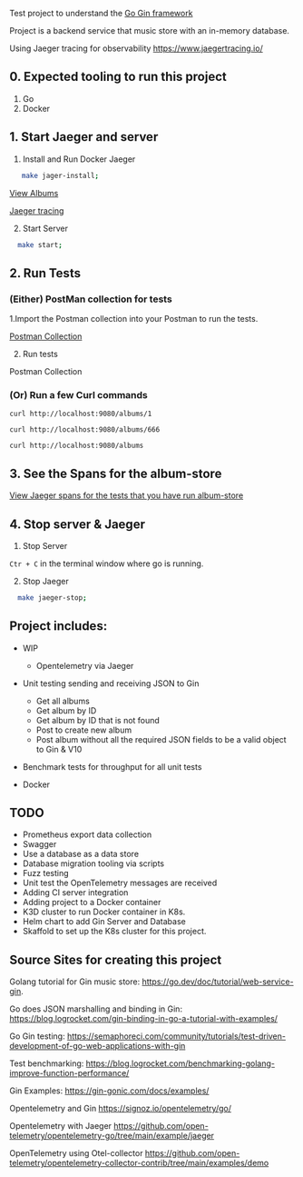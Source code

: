 Test project to understand the  [Go Gin framework](https://github.com/gin-gonic/gin#gin-web-framework)

Project is a backend service that music store with an in-memory database.

Using Jaeger tracing for observability https://www.jaegertracing.io/


## 0. Expected tooling to run this project

1. Go
2. Docker 

## 1. Start Jaeger and server

1. Install and Run Docker Jaeger
```bash
   make jager-install; 
```

[View Albums](http://localhost:9080/albums)

[Jaeger tracing](http://localhost:16686/search )

2. Start Server

```bash
  make start;
```
## 2. Run Tests


### (Either) PostMan collection for tests

1.Import the Postman collection into your Postman to run the tests. 

[Postman Collection](test/Album-Store.postman_collection.json)

2. Run tests

Postman Collection
   
### (Or) Run a few Curl commands 

`curl http://localhost:9080/albums/1`

`curl http://localhost:9080/albums/666`

`curl http://localhost:9080/albums`


## 3. See the Spans for the album-store

[View Jaeger spans for the tests that you have run album-store](http://localhost:16686/search?limit=20&lookback=1h&maxDuration&minDuration&service=album-store)

## 4. Stop server & Jaeger 

1. Stop Server

`Ctr + C` in the terminal window where go is running. 

2. Stop Jaeger

```bash
  make jaeger-stop;
```

## Project includes:

* WIP
  * Opentelemetry via Jaeger
  
* Unit testing sending and receiving JSON to Gin
  * Get all albums
  * Get album by ID
  * Get album by ID that is not found
  * Post to create new album
  * Post album without all the required JSON fields to be a valid object to Gin & V10
* Benchmark tests for throughput for all unit tests
* Docker

## TODO
* Prometheus export data collection
* Swagger
* Use a database as a data store
* Database migration tooling via scripts
* Fuzz testing 
* Unit test the OpenTelemetry messages are received
* Adding CI server integration
* Adding project to a Docker container
* K3D cluster to run Docker container in K8s.
* Helm chart to add Gin Server and Database
* Skaffold to set up the K8s cluster for this project.

## Source Sites for creating this project

Golang tutorial for Gin music store: https://go.dev/doc/tutorial/web-service-gin. 

Go does JSON marshalling and binding in Gin: https://blog.logrocket.com/gin-binding-in-go-a-tutorial-with-examples/

Go Gin testing: https://semaphoreci.com/community/tutorials/test-driven-development-of-go-web-applications-with-gin

Test benchmarking: https://blog.logrocket.com/benchmarking-golang-improve-function-performance/

Gin Examples: https://gin-gonic.com/docs/examples/

Opentelemetry and Gin https://signoz.io/opentelemetry/go/

Opentelemetry with Jaeger https://github.com/open-telemetry/opentelemetry-go/tree/main/example/jaeger

OpenTelemetry using Otel-collector https://github.com/open-telemetry/opentelemetry-collector-contrib/tree/main/examples/demo